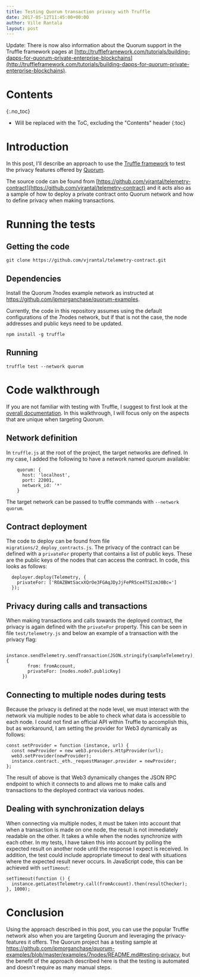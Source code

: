```yaml
---
title: Testing Quorum transaction privacy with Truffle
date: 2017-05-12T11:45:00+00:00
author: Ville Rantala
layout: post
---
```


Update: There is now also information about the Quorum support in the Truffle framework pages at [http://truffleframework.com/tutorials/building-dapps-for-quorum-private-enterprise-blockchains](http://truffleframework.com/tutorials/building-dapps-for-quorum-private-enterprise-blockchains).

# Contents
{:.no_toc}

* Will be replaced with the ToC, excluding the "Contents" header
{:toc}

# Introduction

In this post, I'll describe an approach to use the [Truffle framework](http://truffleframework.com) to test the privacy features offered by [Quorum](https://github.com/jpmorganchase/quorum).

The source code can be found from [https://github.com/vjrantal/telemetry-contract](https://github.com/vjrantal/telemetry-contract) and it acts also as a sample of how to deploy a private contract onto Quorum network and how to define privacy when making transactions.

# Running the tests

## Getting the code

```
git clone https://github.com/vjrantal/telemetry-contract.git
```

## Dependencies

Install the Quorum 7nodes example network as instructed at https://github.com/jpmorganchase/quorum-examples.

Currently, the code in this repository assumes using the default configurations of the 7nodes network, but if
that is not the case, the node addresses and public keys need to be updated.

```
npm install -g truffle
```

## Running

```
truffle test --network quorum
```

# Code walkthrough

If you are not familiar with testing with Truffle, I suggest to first look at the [overall documentation](http://truffleframework.com/docs/getting_started/testing). In this walkthrough, I will focus only on the aspects that are unique when targeting Quorum.

## Network definition

In `truffle.js` at the root of the project, the target networks are defined. In my case, I added the following to have a network named quorum available:

```
    quorum: {
      host: 'localhost',
      port: 22001,
      network_id: '*'
    }
```

The target network can be passed to truffle commands with `--network quorum`.

## Contract deployment

The code to deploy can be found from file `migrations/2_deploy_contracts.js`. The privacy of the contract can be defined with a `privateFor` property that contains a list of public keys. These are the public keys of the nodes that can access the contract. In code, this looks as follows:

```
  deployer.deploy(Telemetry, {
    privateFor: ['ROAZBWtSacxXQrOe3FGAqJDyJjFePR5ce4TSIzmJ0Bc=']
  });
```

## Privacy during calls and transactions

When making transactions and calls towards the deployed contract, the privacy is again defined with the `privateFor` property. This can be seen in file `test/telemetry.js` and below an example of a transaction with the privacy flag:

```
      instance.sendTelemetry.sendTransaction(JSON.stringify(sampleTelemetry), {
        from: fromAccount,
        privateFor: [nodes.node7.publicKey]
      })
```

## Connecting to multiple nodes during tests

Because the privacy is defined at the node level, we must interact with the network via multiple nodes to be able to check what data is accessible to each node. I could not find an official API within Truffle to accomplish this, but as workaround, I am setting the provider for Web3 dynamically as follows:

```
const setProvider = function (instance, url) {
  const newProvider = new web3.providers.HttpProvider(url);
  web3.setProvider(newProvider);
  instance.contract._eth._requestManager.provider = newProvider;
};
```

The result of above is that Web3 dynamically changes the JSON RPC endpoint to which it connects to and allows me to make calls and transactions to the deployed contract via various nodes.

## Dealing with synchronization delays

When connecting via multiple nodes, it must be taken into account that when a transaction is made on one node, the result is not immediately readable on the other. It takes a while when the nodes synchronize with each other. In my tests, I have taken this into account by polling the expected result on another node until the response I expect is received. In addition, the test could include appropriate timeout to deal with situations where the expected result never occurs. In JavaScript code, this can be achieved with `setTimeout`:

```
setTimeout(function () {
  instance.getLatestTelemetry.call(fromAccount).then(resultChecker);
}, 1000);
```

# Conclusion

Using the approach described in this post, you can use the popular Truffle network also when you are targeting Quorum and leveraging the privacy-features it offers. The Quorum project has a testing sample at https://github.com/jpmorganchase/quorum-examples/blob/master/examples/7nodes/README.md#testing-privacy, but the benefit of the approach described here is that the testing is automated and doesn't require as many manual steps.
